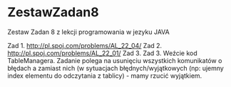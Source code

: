 # ZestawZadan8
Zestaw Zadan 8 z lekcji programowania w jezyku JAVA

Zad 1. http://pl.spoj.com/problems/AL_22_04/ 
Zad 2. http://pl.spoj.com/problems/AL_22_01/
Zad 3. Zad 3. Weźcie kod TableManagera. Zadanie polega na usunięciu wszystkich komunikatów o błędach a zamiast nich (w sytuacjach błędnych/wyjątkowych (np: ujemny index elementu do odczytania z tablicy) - mamy rzucić wyjątkiem.
